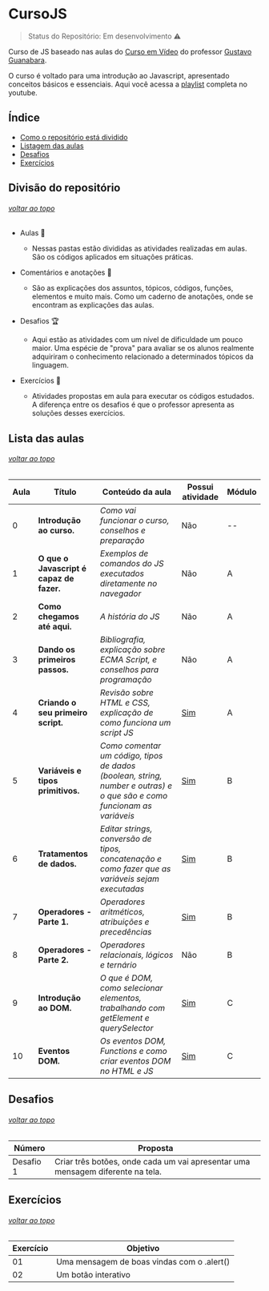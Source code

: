 # CursoJS

> Status do Repositório: Em desenvolvimento :warning:

Curso de JS baseado nas aulas do [Curso em Vídeo](https://www.cursoemvideo.com/) do professor [Gustavo Guanabara](https://github.com/gustavoguanabara).

O curso é voltado para uma introdução ao Javascript, apresentado conceitos básicos e essenciais. Aqui você acessa a [playlist](https://www.youtube.com/playlist?list=PLHz_AreHm4dlsK3Nr9GVvXCbpQyHQl1o1) completa no youtube.

## Índice

-   [Como o repositório está dividido](#divisão-do-repositório)
-   [Listagem das aulas](#lista-das-aulas)
-   [Desafios](#desafios)
-   [Exercícios](#exercícios)

## Divisão do repositório 
###### [_voltar ao topo_](#índice)

-   Aulas :speech_balloon:

    -   Nessas pastas estão divididas as atividades realizadas em aulas.
        São os códigos aplicados em situações práticas.

-   Comentários e anotações :bookmark_tabs:

    -   São as explicações dos assuntos, tópicos, códigos, funções, elementos e muito mais.
        Como um caderno de anotações, onde se encontram as explicações das aulas.

-   Desafios :trophy:

    -   Aqui estão as atividades com um nível de dificuldade um pouco maior.
        Uma espécie de "prova" para avaliar se os alunos realmente adquiriram o conhecimento relacionado a determinados tópicos da linguagem.

-   Exercícios :pencil:
    -   Atividades propostas em aula para executar os códigos estudados. A diferença entre os desafios é que o professor apresenta as soluções desses exercícios.

## Lista das aulas
###### [_voltar ao topo_](#índice)

| Aula | Título                                   | Conteúdo da aula                                                                                                       | Possui atividade                                                        | Módulo |
| ---- | ---------------------------------------- | ---------------------------------------------------------------------------------------------------------------------- | ----------------------------------------------------------------------- | ------ |
| 0    | **Introdução ao curso.**                 | _Como vai funcionar o curso, conselhos e preparação_                                                                   | Não                                                                     | --     |
| 1    | **O que o Javascript é capaz de fazer.** | _Exemplos de comandos do JS executados diretamente no navegador_                                                       | Não                                                                     | A      |
| 2    | **Como chegamos até aqui.**              | _A história do JS_                                                                                                     | Não                                                                     | A      |
| 3    | **Dando os primeiros passos.**           | _Bibliografia, explicação sobre ECMA Script, e conselhos para programação_                                             | Não                                                                     | A      |
| 4    | **Criando o seu primeiro script.**       | _Revisão sobre HTML e CSS, explicação de como funciona um script JS_                                                   | [Sim](https://github.com/juninhogomes/CursoJS/tree/master/Aulas/aula-4) | A      |
| 5    | **Variáveis e tipos primitivos.**        | _Como comentar um código, tipos de dados (boolean, string, number e outras) e o que são e como funcionam as variáveis_ | [Sim](https://github.com/juninhogomes/CursoJS/tree/master/Aulas/aula-5) | B      |
| 6    | **Tratamentos de dados.**                | _Editar strings, conversão de tipos, concatenação e como fazer que as variáveis sejam executadas_                      | [Sim](https://github.com/juninhogomes/CursoJS/tree/master/Aulas/aula-6) | B      |
| 7    | **Operadores - Parte 1.**                | _Operadores aritméticos, atribuições e precedências_                                                                   | [Sim](https://github.com/juninhogomes/CursoJS/tree/master/Aulas/aula-7) | B      |
| 8    | **Operadores - Parte 2.**                | _Operadores relacionais, lógicos e ternário_                                                                           | Não                                                                     | B      |
| 9    | **Introdução ao DOM.**                   | _O que é DOM, como selecionar elementos, trabalhando com getElement e querySelector_                                   | [Sim](https://github.com/juninhogomes/CursoJS/tree/master/Aulas/aula-9) | C      |
| 10   | **Eventos DOM.**                         |_Os eventos DOM, Functions e como criar eventos DOM no HTML e JS_                                                       | [Sim](https://github.com/juninhogomes/CursoJS/tree/master/Aulas/aula-10)| C      |

## Desafios
###### [_voltar ao topo_](#índice)

| Número    | Proposta                                                                       |
| --------- | ------------------------------------------------------------------------------ |
| Desafio 1 | Criar três botões, onde cada um vai apresentar uma mensagem diferente na tela. |

## Exercícios
###### [_voltar ao topo_](#índice)

| Exercício | Objetivo                                   |
| --------- | ------------------------------------------ |
| 01        | Uma mensagem de boas vindas com o .alert() |
| 02        | Um botão interativo                        |
